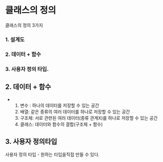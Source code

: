 # 클래스의 정의

클래스의 정의 3가지
### 1. 설계도
### 2. 데이터 + 함수
### 3. 사용자 정의 타입.


## 2. 데이터 + 함수
* 1. 변수 : 하나의 데이터를 저장할 수 있는 공간
    2. 배열: 같은 종류의 여러 데이터를 하나로 저장할 수 있는 공간
  3.  구조체: 서로 관련된 여러 데이터(종류 관계X)를 하나로 저장할 수 있는 공간
  4. 클래스: 데이터와 함수의 결합(구조체 + 함수)

## 3. 사용자 정의타입
사용자 정의 타입 - 원하는 타입을직접 만들 수 있다.
